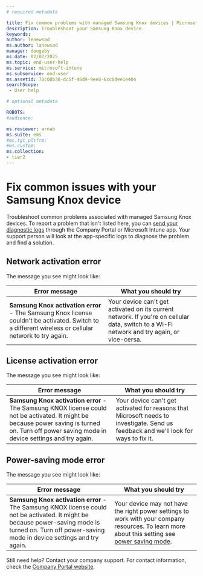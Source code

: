 ```yaml
---
# required metadata

title: Fix common problems with managed Samsung Knox devices | Microsoft Docs
description: Troubleshoot your Samsung Knox device.
keywords:
author: lenewsad
ms.author: lanewsad
manager: dougeby
ms.date: 02/07/2025
ms.topic: end-user-help
ms.service: microsoft-intune
ms.subservice: end-user
ms.assetid: 78c08b30-dc5f-46d9-9ee8-6cc8dee1e404
searchScope:
 - User help

# optional metadata

ROBOTS:  
#audience:

ms.reviewer: arnab
ms.suite: ems
#ms.tgt_pltfrm:
#ms.custom:
ms.collection:
- tier2
---
```


# Fix common issues with your Samsung Knox device

Troubleshoot common problems associated with managed Samsung Knox devices. To report a problem that isn't listed here, you can [send your diagnostic logs](send-logs-to-your-it-admin-by-email-android.md) through the Company Portal or Microsoft Intune app. Your support person will look at the app-specific logs to diagnose the problem and find a solution.    

## Network activation error  

The message you see might look like:

|Error message|What you should try|
|---|---|
|**Samsung Knox activation error** - The Samsung Knox license couldn't be activated. Switch to a different wireless or cellular network to try again.|Your device can't get activated on its current network. If you're on cellular data, switch to a Wi-Fi network and try again, or vice-cersa.|

## License activation error

The message you see might look like:

|Error message|What you should try|
|---|---|
|**Samsung Knox activation error** - The Samsung KNOX license could not be activated. It might be because power saving is turned on. Turn off power saving mode in device settings and try again.|Your device can't get activated for reasons that Microsoft needs to investigate. Send us feedback and we'll look for ways to fix it.|

## Power-saving mode error

The message you see might look like:

|Error message|What you should try|
|---|---|
|**Samsung Knox activation error** - The Samsung KNOX license could not be activated. It might be because power-saving mode is turned on. Turn off power-saving mode in device settings and try again. |Your device may not have the right power settings to work with your company resources. To learn more about this setting see [power saving mode](/exchange/clients-and-mobile-in-exchange-online/outlook-for-ios-and-android/outlook-for-ios-and-android-faq).|  

Still need help? Contact your company support. For contact information, check the [Company Portal website](https://go.microsoft.com/fwlink/?linkid=2010980).
